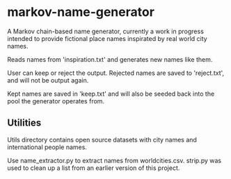# markov-name-generator

A Markov chain-based name generator, currently a work in progress intended to provide fictional place names inspirated by real world city names.

Reads names from 'inspiration.txt' and generates new names like them.

User can keep or reject the output. Rejected names are saved to 'reject.txt',
and will not be output again.

Kept names are saved in 'keep.txt' and will also be seeded back into the pool
the generator operates from.

## Utilities

Utils directory contains open source datasets with city names and international
people names.

Use name_extractor.py to extract names from worldcities.csv.
strip.py was used to clean up a list from an earlier version of this project.
